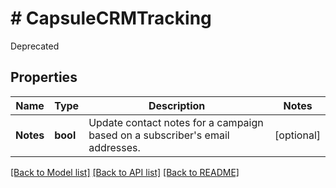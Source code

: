 # # CapsuleCRMTracking
Deprecated

## Properties 


Name | Type | Description | Notes
------------ | ------------- | ------------- | -------------
**Notes**| **bool** | Update contact notes for a campaign based on a subscriber&#39;s email addresses.  | [optional]


[[Back to Model list]](../../README.md#models) [[Back to API list]](../../README.md#endpoints) [[Back to README]](../../README.md)

